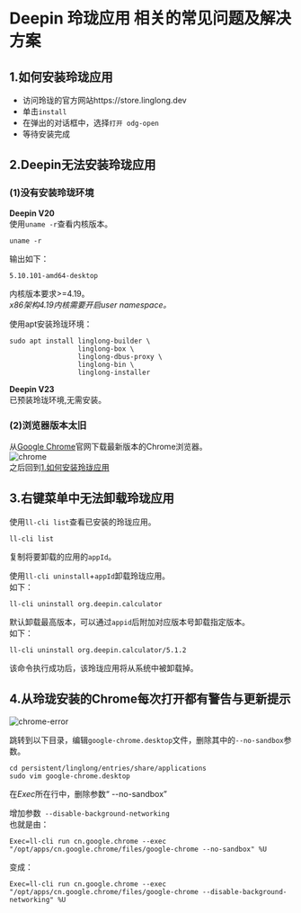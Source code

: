 # Deepin 玲珑应用 相关的常见问题及解决方案
## 1.如何安装玲珑应用
* 访问玲珑的官方网站https://store.linglong.dev  
* 单击`install`  
* 在弹出的对话框中，选择`打开 odg-open`  
* 等待安装完成  
## 2.Deepin无法安装玲珑应用
### (1)没有安装玲珑环境
**Deepin V20**  
使用`uname -r`查看内核版本。  
```
uname -r
```
输出如下：  
```
5.10.101-amd64-desktop
```
内核版本要求>=4.19。  
*x86架构4.19内核需要开启user namespace。*  

使用apt安装玲珑环境：  
```
sudo apt install linglong-builder \
                 linglong-box \
                 linglong-dbus-proxy \
                 linglong-bin \
                 linglong-installer
```
**Deepin V23**  
已预装玲珑环境,无需安装。  
### (2)浏览器版本太旧
从[Google Chrome](https://www.google.cn/intl/zh-CN/chrome/)官网下载最新版本的Chrome浏览器。  
![chrome](https://github.com/YuanTheta/Deepin-Linglong/raw/main/Pictures/chrome.jpg)  
之后回到[1.如何安装玲珑应用](#1.如何安装玲珑应用)  
## 3.右键菜单中无法卸载玲珑应用
使用`ll-cli list`查看已安装的玲珑应用。  
```
ll-cli list
```
复制将要卸载的应用的`appId`。  

使用`ll-cli uninstall`+`appId`卸载玲珑应用。  
如下：  
```
ll-cli uninstall org.deepin.calculator
```
默认卸载最高版本，可以通过`appid`后附加对应版本号卸载指定版本。  
如下：  
```
ll-cli uninstall org.deepin.calculator/5.1.2
```
该命令执行成功后，该玲珑应用将从系统中被卸载掉。
## 4.从玲珑安装的Chrome每次打开都有警告与更新提示
![chrome-error](https://github.com/YuanTheta/Deepin-Linglong/raw/main/Pictures/linglong-chrome-error.png)  
  
跳转到以下目录，编辑`google-chrome.desktop`文件，删除其中的`--no-sandbox`参数。  
```
cd persistent/linglong/entries/share/applications
sudo vim google-chrome.desktop
```
在*Exec*所在行中，删除参数“ --no-sandbox”  
  
增加参数` --disable-background-networking`  
也就是由：  
```
Exec=ll-cli run cn.google.chrome --exec "/opt/apps/cn.google.chrome/files/google-chrome --no-sandbox" %U
```
变成：  
```
Exec=ll-cli run cn.google.chrome --exec "/opt/apps/cn.google.chrome/files/google-chrome --disable-background-networking" %U
```
